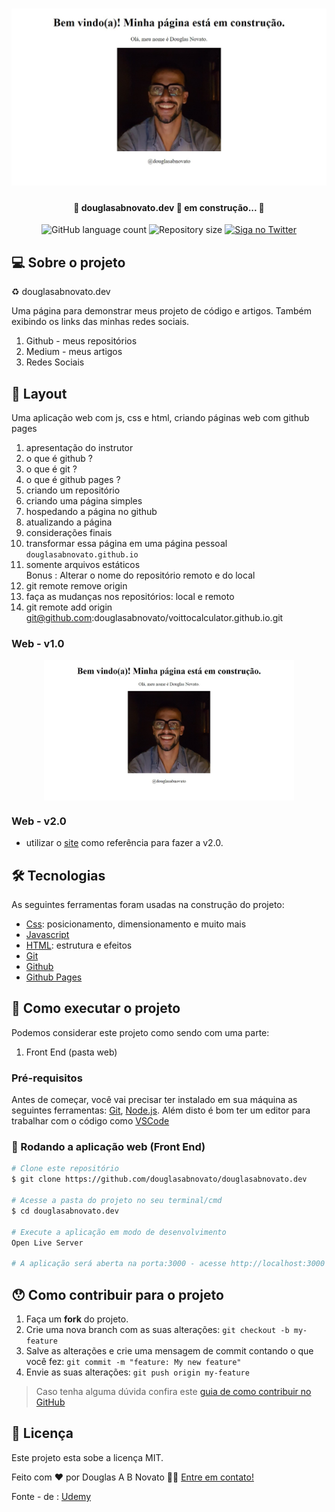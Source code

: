 <h1 align="center">
    <img alt="douglasabnovato.dev" title="#douglasabnovato.dev" src="./tela-1.jpg" />
</h1>

<h4 align="center"> 
	🚧 douglasabnovato.dev  🚀 em construção... 🚧
</h4> 

<p align="center">
  <img alt="GitHub language count" src="https://img.shields.io/github/languages/count/douglasabnovato/douglasabnovato.dev?color=%2304D361">
  <img alt="Repository size" src="https://img.shields.io/github/repo-size/douglasabnovato/douglasabnovato.dev">
  <a href="https://www.twitter.com/douglasabnovato/">
    <img alt="Siga no Twitter" src="https://img.shields.io/twitter/url?url=https%3A%2F%2Fgithub.com%douglasabnovato%2Fdouglasabnovato.dev">
  </a>
</p>

## 💻 Sobre o projeto

♻️ douglasabnovato.dev

Uma página para demonstrar meus projeto de código e artigos.
Também exibindo os links das minhas redes sociais.

1. Github - meus repositórios
2. Medium - meus artigos
3. Redes Sociais

## 🎨 Layout

Uma aplicação web com js, css e html, criando páginas web com github pages

1. apresentação do instrutor
2. o que é github ?
3. o que é git ?
4. o que é github pages ?
5. criando um repositório
6. criando uma página simples
7. hospedando a página no github
8. atualizando a página
9. considerações finais
10. transformar essa página em uma página pessoal<br>
`douglasabnovato.github.io`
11. somente arquivos estáticos<br>
Bonus : Alterar o nome do repositório remoto e do local
1. git remote remove origin
2. faça as mudanças nos repositórios: local e remoto
3. git remote add origin git@github.com:douglasabnovato/voittocalculator.github.io.git

### Web - v1.0

<p align="center" style="display: flex; align-items: flex-start; justify-content: center;">
  <img alt="douglasabnovato.dev" title="#douglasabnovato.dev" src="./tela-1.jpg" width="400px">
</p> 

### Web - v2.0

- utilizar o [site](https://itbruno.com.br/) como referência para fazer a v2.0.

## 🛠 Tecnologias

As seguintes ferramentas foram usadas na construção do projeto:

- [Css][css]: posicionamento, dimensionamento e muito mais
- [Javascript][javascript]
- [HTML][html]: estrutura e efeitos 
- [Git][git]
- [Github][github] 
- [Github Pages](https://pages.github.com/)

## 🚀 Como executar o projeto

Podemos considerar este projeto como sendo com uma parte:
1. Front End (pasta web)  

### Pré-requisitos

Antes de começar, você vai precisar ter instalado em sua máquina as seguintes ferramentas:
[Git](https://git-scm.com), [Node.js][nodejs]. 
Além disto é bom ter um editor para trabalhar com o código como [VSCode][vscode]

### 🧭 Rodando a aplicação web (Front End)

```bash 
# Clone este repositório
$ git clone https://github.com/douglasabnovato/douglasabnovato.dev

# Acesse a pasta do projeto no seu terminal/cmd
$ cd douglasabnovato.dev 

# Execute a aplicação em modo de desenvolvimento
Open Live Server

# A aplicação será aberta na porta:3000 - acesse http://localhost:3000

```

## 😯 Como contribuir para o projeto

1. Faça um **fork** do projeto.
2. Crie uma nova branch com as suas alterações: `git checkout -b my-feature`
3. Salve as alterações e crie uma mensagem de commit contando o que você fez: `git commit -m "feature: My new feature"`
4. Envie as suas alterações: `git push origin my-feature`
> Caso tenha alguma dúvida confira este [guia de como contribuir no GitHub](https://github.com/firstcontributions/first-contributions)


## 📝 Licença

Este projeto esta sobe a licença MIT.

Feito com ❤️ por Douglas A B Novato 👋🏽 [Entre em contato!](https://www.linkedin.com/in/douglasabnovato/)

[git]: https://git-scm.com/doc
[github]: https://docs.github.com/en
[nodejs]: https://nodejs.org/
[typescript]: https://www.typescriptlang.org/
[expo]: https://expo.io/
[reactjs]: https://reactjs.org
[rn]: https://facebook.github.io/react-native/
[yarn]: https://yarnpkg.com/
[vscode]: https://code.visualstudio.com/
[vceditconfig]: https://marketplace.visualstudio.com/items?itemName=EditorConfig.EditorConfig
[license]: https://opensource.org/licenses/MIT
[vceslint]: https://marketplace.visualstudio.com/items?itemName=dbaeumer.vscode-eslint
[prettier]: https://marketplace.visualstudio.com/items?itemName=esbenp.prettier-vscode
[rs]: https://rocketseat.com.br 
[css]: https://developer.mozilla.org/en-US/docs/Web/CSS 
[html]: https://developer.mozilla.org/en-US/docs/Web/HTML
[javascript]: https://developer.mozilla.org/en-US/docs/Web/JavaScript 

Fonte - de : [Udemy](https://www.udemy.com/course/github-pages/learn/lecture/5335520?components=buy_button,introduction_asset,purchase#overview)
